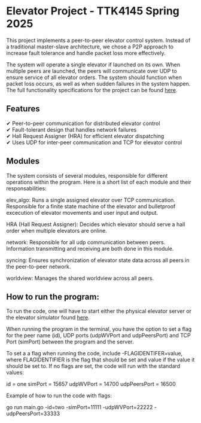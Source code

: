 
Elevator Project - TTK4145 Spring 2025
==========================================

This project implements a peer-to-peer elevator control system. Instead of a traditional master-slave architecture, we chose a P2P approach to increase fault tolerance and handle packet loss more effectively.

The system will operate a single elevator if launched on its own. When multiple peers are launched, the peers will communicate over UDP to ensure service of all elevator orders. The system should function when packet loss occurs, as well as when sudden failures in the system happen. The full functionality specifications for the project can be found [here](https://github.com/TTK4145/Project.git).


Features
--------
✔ Peer-to-peer communication for distributed elevator control  
✔ Fault-tolerant design that handles network failures  
✔ Hall Request Assigner (HRA) for efficient elevator dispatching    
✔ Uses UDP for inter-peer communication and TCP for elevator control 


Modules
--------

The system consists of several modules, responsible for different operations within the program. 
Here is a short list of each module and their responsabilities:

elev_algo: Runs a single assigned elevator over TCP communication. Responsible for a finite state machine of the elevator and bulletproof excecution of elevator movements and user input and output.

HRA (Hall Request Assigner): Decides which elevator should serve a hall order when multiple elevators are online.

network: Responsible for all udp communication between peers. Information transmitting and receiving are both done in this module.

syncing: Ensures synchronization of elevator state data across all peers in the peer-to-peer network. 

worldview: Manages the shared worldview across all peers.

How to run the program:
-----------------------

To run the code, one will have to start either the physical elevator server or the elevator simulator found [here](https://github.com/TTK4145/Simulator-v2.git).

When running the program in the terminal, you have the option to set a flag for the peer name (id), UDP ports (udpWVPort and udpPeersPort) and TCP Port (simPort) between the program and the server.

To set a a flag when running the code, include -FLAGIDENTIFER=value, where FLAGIDENTIFIER is the flag that should be set and value if the value it should be set to. If no flags are set, the code will run with the standard values:

id = one
simPort = 15657
udpWVPort = 14700
udpPeersPort = 16500

Example of how to run the code with flags:

go run main.go -id=two -simPort=11111 -udpWVPort=22222 -udpPeersPort=33333


